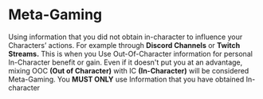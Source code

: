 # Meta-Gaming

Using information that you did not obtain in-character to influence your Characters’ actions. For example through **Discord Channels** or **Twitch Streams.** This is when you Use Out-Of-Character information for personal In-Character benefit or gain. Even if it doesn't put you at an advantage, mixing OOC **(Out of Character)** with IC **(In-Character)** will be considered Meta-Gaming. You **MUST ONLY** use Information that you have obtained In-character
